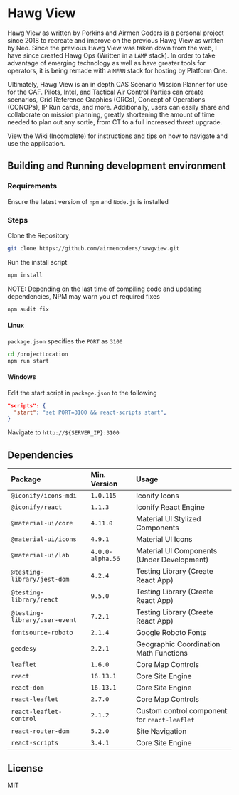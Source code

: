 # Hawg View
Hawg View as written by Porkins and Airmen Coders is a personal project since 2018 to recreate and improve on the previous Hawg View as written by Neo.
Since the previous Hawg View was taken down from the web, I have since created Hawg Ops (Written in a `LAMP` stack).
In order to take advantage of emerging technology as well as have greater tools for operators, it is being remade with a `MERN` stack for hosting by Platform One.

Ultimately, Hawg View is an in depth CAS Scenario Mission Planner for use for the CAF. Pilots, Intel, and Tactical Air Control Parties can create scenarios, Grid Reference Graphics (GRGs), Concept of Operations (CONOPs), IP Run cards, and more. Additionally, users can easily share and collaborate on mission planning, greatly shortening the amount of time needed to plan out any sortie, from CT to a full increased threat upgrade.

View the Wiki (Incomplete) for instructions and tips on how to navigate and use the application.

## Building and Running development environment
### Requirements
Ensure the latest version of `npm` and `Node.js` is installed

### Steps
Clone the Repository
```bash
git clone https://github.com/airmencoders/hawgview.git
```

Run the install script
```bash
npm install
```

NOTE: Depending on the last time of compiling code and updating dependencies, NPM may warn you of required fixes
```bash
npm audit fix
```

#### Linux
`package.json` specifies the `PORT` as `3100`
```bash
cd /projectLocation
npm run start
```

#### Windows
Edit the start script in `package.json` to the following
```json
"scripts": {
  "start": "set PORT=3100 && react-scripts start",
}
```

Navigate to `http://${SERVER_IP}:3100`

## Dependencies
|Package|Min. Version|Usage|
|:--|:--|:--|
|`@iconify/icons-mdi`|`1.0.115`|Iconify Icons|
|`@iconify/react`|`1.1.3`|Iconify React Engine|
|`@material-ui/core`|`4.11.0`|Material UI Stylized Components|
|`@material-ui/icons`|`4.9.1`|Material UI Icons|
|`@material-ui/lab`|`4.0.0-alpha.56`|Material UI Components (Under Development)|
|`@testing-library/jest-dom`|`4.2.4`|Testing Library (Create React App)|
|`@testing-library/react`|`9.5.0`|Testing Library (Create React App)|
|`@testing-library/user-event`|`7.2.1`|Testing Library (Create React App)|
|`fontsource-roboto`|`2.1.4`|Google Roboto Fonts|
|`geodesy`|`2.2.1`|Geographic Coordination Math Functions|
|`leaflet`|`1.6.0`|Core Map Controls|
|`react`|`16.13.1`|Core Site Engine|
|`react-dom`|`16.13.1`|Core Site Engine|
|`react-leaflet`|`2.7.0`|Core Map Controls|
|`react-leaflet-control`|`2.1.2`|Custom control component for `react-leaflet`|
|`react-router-dom`|`5.2.0`|Site Navigation|
|`react-scripts`|`3.4.1`|Core Site Engine|

## License
MIT